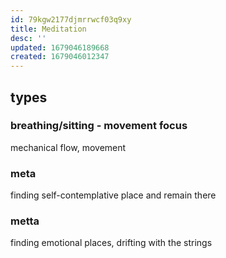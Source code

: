 ```yaml
---
id: 79kgw2177djmrrwcf03q9xy
title: Meditation
desc: ''
updated: 1679046189668
created: 1679046012347
---
```

## types
### breathing/sitting - movement focus
mechanical flow, movement
### meta
finding self-contemplative place and remain there
### metta
finding emotional places, drifting with the strings